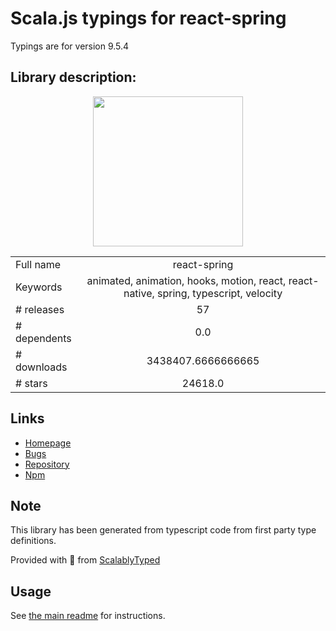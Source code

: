 
# Scala.js typings for react-spring

Typings are for version 9.5.4

## Library description:
<p align="center">   <img src="https://i.imgur.com/QZownhg.png" width="240" /> </p>

|                    |                 |
| ------------------ | :-------------: |
| Full name          | react-spring |
| Keywords           | animated, animation, hooks, motion, react, react-native, spring, typescript, velocity |
| # releases         | 57 |
| # dependents       | 0.0 |
| # downloads        | 3438407.6666666665 |
| # stars            | 24618.0 |

## Links
- [Homepage](https://github.com/pmndrs/react-spring#readme)
- [Bugs](https://github.com/pmndrs/react-spring/issues)
- [Repository](https://github.com/pmndrs/react-spring)
- [Npm](https://www.npmjs.com/package/react-spring)
    


## Note
This library has been generated from typescript code from first party type definitions.

Provided with :purple_heart: from [ScalablyTyped](https://github.com/oyvindberg/ScalablyTyped)

## Usage
See [the main readme](../../readme.md) for instructions.


